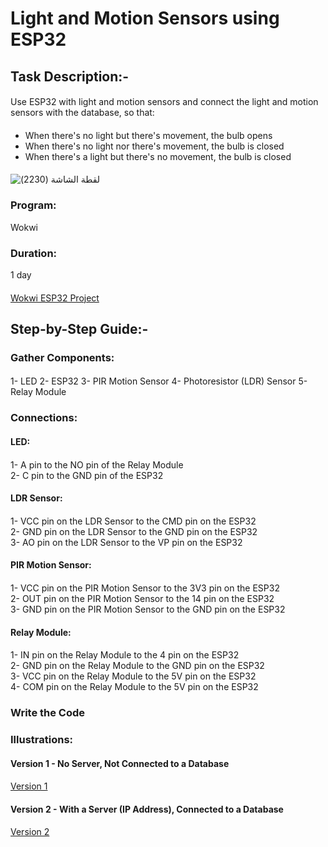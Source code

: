 # Light and Motion Sensors using ESP32
#### 
## Task Description:-
#### 
Use ESP32 with light and motion sensors and connect the light and motion sensors with the database, so that:
#### 
- When there's no light but there's movement, the bulb opens 
- When there's no light nor there's movement, the bulb is closed
- When there's a light but there's no movement, the bulb is closed
#### 
![‏‏لقطة الشاشة (2230)](https://github.com/user-attachments/assets/34dba6cc-d4e1-4c55-abfb-45533a2f8ddf)
#### 
### Program:
Wokwi
#### 
### Duration:
1 day
#### 
[Wokwi ESP32 Project](https://wokwi.com/projects/404743228762044417)
## Step-by-Step Guide:-
#### 
### Gather Components:
#### 
1- LED
2- ESP32
3- PIR Motion Sensor
4- Photoresistor (LDR) Sensor
5- Relay Module
#### 
### Connections:
#### LED:
#### 
1- A pin to the NO pin of the Relay Module  
2- C pin to the GND pin of the ESP32  
#### 
#### LDR Sensor:
#### 
1- VCC pin on the LDR Sensor to the CMD pin on the ESP32  
2- GND pin on the LDR Sensor to the GND pin on the ESP32  
3- AO pin on the LDR Sensor to the VP pin on the ESP32  
#### 
#### PIR Motion Sensor:
#### 
1- VCC pin on the PIR Motion Sensor to the 3V3 pin on the ESP32  
2- OUT pin on the PIR Motion Sensor to the 14 pin on the ESP32  
3- GND pin on the PIR Motion Sensor to the GND pin on the ESP32  
#### 
#### Relay Module:
#### 
1- IN pin on the Relay Module to the 4 pin on the ESP32   
2- GND pin on the Relay Module to the GND pin on the ESP32   
3- VCC pin on the Relay Module to the 5V pin on the ESP32  
4- COM pin on the Relay Module to the 5V pin on the ESP32   
#### 
### Write the Code
#### 
### Illustrations:
#### 
#### Version 1 - No Server, Not Connected to a Database
#### 
[Version 1](https://github.com/user-attachments/assets/11d77cd1-b49d-43d2-9506-19fba4d2ca61)
#### 
#### Version 2 - With a Server (IP Address), Connected to a Database
#### 
[Version 2](https://github.com/user-attachments/assets/6551877b-a9ee-4182-bb0e-b390341b73d0)
#### 
